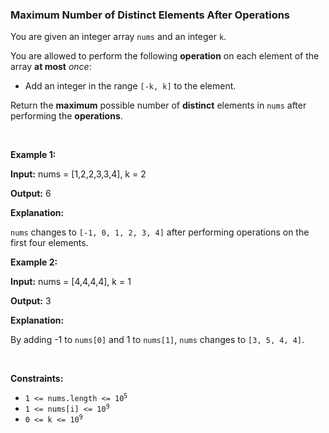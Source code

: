 
<h3>Maximum Number of Distinct Elements After Operations</h3>
<div><p>You are given an integer array <code>nums</code> and an integer <code>k</code>.</p>
<p>You are allowed to perform the following <strong>operation</strong> on each element of the array <strong>at most</strong> <em>once</em>:</p>
<ul>
<li>Add an integer in the range <code>[-k, k]</code> to the element.</li>
</ul>
<p>Return the <strong>maximum</strong> possible number of <strong>distinct</strong> elements in <code>nums</code> after performing the <strong>operations</strong>.</p>
<p> </p>
<p><strong>Example 1:</strong></p>
<div class="example-block">
<p><strong>Input:</strong> <span class="example-io">nums = [1,2,2,3,3,4], k = 2</span></p>
<p><strong>Output:</strong> <span class="example-io">6</span></p>
<p><strong>Explanation:</strong></p>
<p><code>nums</code> changes to <code>[-1, 0, 1, 2, 3, 4]</code> after performing operations on the first four elements.</p>
</div>
<p><strong>Example 2:</strong></p>
<div class="example-block">
<p><strong>Input:</strong> <span class="example-io">nums = [4,4,4,4], k = 1</span></p>
<p><strong>Output:</strong> <span class="example-io">3</span></p>
<p><strong>Explanation:</strong></p>
<p>By adding -1 to <code>nums[0]</code> and 1 to <code>nums[1]</code>, <code>nums</code> changes to <code>[3, 5, 4, 4]</code>.</p>
</div>
<p> </p>
<p><strong>Constraints:</strong></p>
<ul>
<li><code>1 &lt;= nums.length &lt;= 10<sup>5</sup></code></li>
<li><code>1 &lt;= nums[i] &lt;= 10<sup>9</sup></code></li>
<li><code>0 &lt;= k &lt;= 10<sup>9</sup></code></li>
</ul>
</div>
